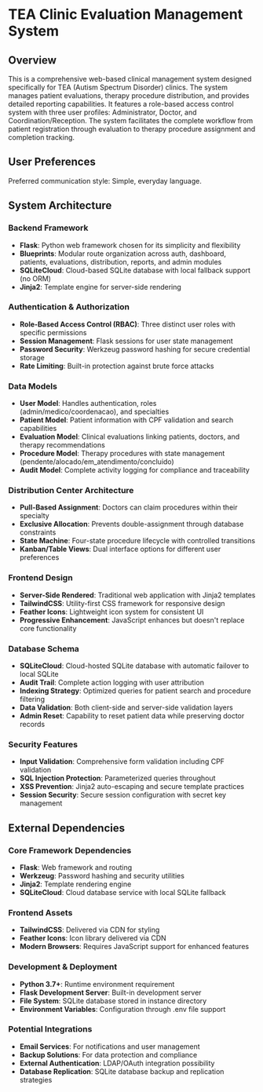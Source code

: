 # TEA Clinic Evaluation Management System

## Overview

This is a comprehensive web-based clinical management system designed specifically for TEA (Autism Spectrum Disorder) clinics. The system manages patient evaluations, therapy procedure distribution, and provides detailed reporting capabilities. It features a role-based access control system with three user profiles: Administrator, Doctor, and Coordination/Reception. The system facilitates the complete workflow from patient registration through evaluation to therapy procedure assignment and completion tracking.

## User Preferences

Preferred communication style: Simple, everyday language.

## System Architecture

### Backend Framework
- **Flask**: Python web framework chosen for its simplicity and flexibility
- **Blueprints**: Modular route organization across auth, dashboard, patients, evaluations, distribution, reports, and admin modules
- **SQLiteCloud**: Cloud-based SQLite database with local fallback support (no ORM)
- **Jinja2**: Template engine for server-side rendering

### Authentication & Authorization
- **Role-Based Access Control (RBAC)**: Three distinct user roles with specific permissions
- **Session Management**: Flask sessions for user state management
- **Password Security**: Werkzeug password hashing for secure credential storage
- **Rate Limiting**: Built-in protection against brute force attacks

### Data Models
- **User Model**: Handles authentication, roles (admin/medico/coordenacao), and specialties
- **Patient Model**: Patient information with CPF validation and search capabilities
- **Evaluation Model**: Clinical evaluations linking patients, doctors, and therapy recommendations
- **Procedure Model**: Therapy procedures with state management (pendente/alocado/em_atendimento/concluido)
- **Audit Model**: Complete activity logging for compliance and traceability

### Distribution Center Architecture
- **Pull-Based Assignment**: Doctors can claim procedures within their specialty
- **Exclusive Allocation**: Prevents double-assignment through database constraints
- **State Machine**: Four-state procedure lifecycle with controlled transitions
- **Kanban/Table Views**: Dual interface options for different user preferences

### Frontend Design
- **Server-Side Rendered**: Traditional web application with Jinja2 templates
- **TailwindCSS**: Utility-first CSS framework for responsive design
- **Feather Icons**: Lightweight icon system for consistent UI
- **Progressive Enhancement**: JavaScript enhances but doesn't replace core functionality

### Database Schema
- **SQLiteCloud**: Cloud-hosted SQLite database with automatic failover to local SQLite
- **Audit Trail**: Complete action logging with user attribution
- **Indexing Strategy**: Optimized queries for patient search and procedure filtering
- **Data Validation**: Both client-side and server-side validation layers
- **Admin Reset**: Capability to reset patient data while preserving doctor records

### Security Features
- **Input Validation**: Comprehensive form validation including CPF validation
- **SQL Injection Protection**: Parameterized queries throughout
- **XSS Prevention**: Jinja2 auto-escaping and secure template practices
- **Session Security**: Secure session configuration with secret key management

## External Dependencies

### Core Framework Dependencies
- **Flask**: Web framework and routing
- **Werkzeug**: Password hashing and security utilities
- **Jinja2**: Template rendering engine
- **SQLiteCloud**: Cloud database service with local SQLite fallback

### Frontend Assets
- **TailwindCSS**: Delivered via CDN for styling
- **Feather Icons**: Icon library delivered via CDN
- **Modern Browsers**: Requires JavaScript support for enhanced features

### Development & Deployment
- **Python 3.7+**: Runtime environment requirement
- **Flask Development Server**: Built-in development server
- **File System**: SQLite database stored in instance directory
- **Environment Variables**: Configuration through .env file support

### Potential Integrations
- **Email Services**: For notifications and user management
- **Backup Solutions**: For data protection and compliance
- **External Authentication**: LDAP/OAuth integration possibility
- **Database Replication**: SQLite database backup and replication strategies
